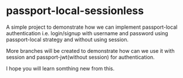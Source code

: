 # passport-local-sessionless

A simple project to demonstrate how we can implement passport-local authentication i.e. login/signup with username and password using passport-local strategy and without using session.

More branches will be created to demonstrate how can we use it with session and passport-jwt(without session) for authentication.

I hope you will learn somthing new from this.
